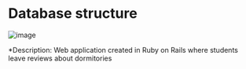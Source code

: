 # Database structure


![image](https://user-images.githubusercontent.com/12132894/147816883-5e2d4e1a-c97d-465c-9104-a4dc4a7d746e.png)

*Description: 
 Web application created in Ruby on Rails where students leave reviews about dormitories



